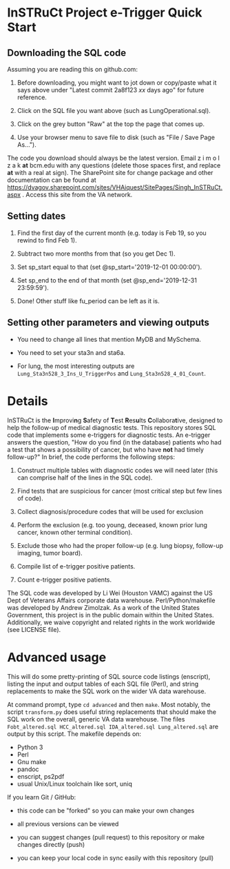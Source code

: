 InSTRuCt Project e-Trigger Quick Start
========

Downloading the SQL code
--------

Assuming you are reading this on github.com:

1. Before downloading, you might want to jot down or copy/paste what
it says above under "Latest commit 2a8f123 *xx* days ago" for future
reference.

2. Click on the SQL file you want above (such as LungOperational.sql).

3. Click on the grey button "Raw" at the top the page that comes up.

4. Use your browser menu to save file to disk (such as "File / Save
Page As...").

The code you download should always be the latest version. Email z i m
o l z a k **at** bcm.edu with any questions (delete those spaces
first, and replace **at** with a real at sign). The SharePoint site
for change package and other documentation can be found at
https://dvagov.sharepoint.com/sites/VHAiquest/SitePages/Singh_InSTRuCt.aspx
. Access this site from the VA network.

Setting dates
--------

1. Find the first day of the current month (e.g. today is Feb 19, so
you rewind to find Feb 1).

2. Subtract two more months from that (so you get Dec 1).

3. Set sp_start equal to that (set @sp_start='2019-12-01 00:00:00').

4. Set sp_end to the end of that month (set @sp_end='2019-12-31 23:59:59').

5. Done! Other stuff like fu_period can be left as it is.

Setting other parameters and viewing outputs
--------

- You need to change all lines that mention MyDB and MySchema.

- You need to set your sta3n and sta6a.

- For lung, the most interesting outputs are
`Lung_Sta3n528_3_Ins_U_TriggerPos` and `Lung_Sta3n528_4_01_Count`.




Details
========

InSTRuCt is the **I**mprovi**n**g **S**afety of **T**est
**R**es**u**lts **C**ollabora**t**ive, designed to help the follow-up
of medical diagnostic tests. This repository stores SQL code that
implements some e-triggers for diagnostic tests. An e-trigger answers
the question, "How do you find (in the database) patients who had a
test that shows a possibility of cancer, but who have **not** had
timely follow-up?" In brief, the code performs the following steps:

1. Construct multiple tables with diagnostic codes we will need later
(this can comprise half of the lines in the SQL code).

2. Find tests that are suspicious for cancer (most critical step but
few lines of code).

3. Collect diagnosis/procedure codes that will be used for exclusion

4. Perform the exclusion (e.g. too young, deceased, known prior lung
cancer, known other terminal condition).

5. Exclude those who had the proper follow-up (e.g. lung biopsy,
follow-up imaging, tumor board).

6. Compile list of e-trigger positive patients.

7. Count e-trigger positive patients.

The SQL code was developed by Li Wei (Houston VAMC) against the US
Dept of Veterans Affairs corporate data warehouse.
Perl/Python/makefile was developed by Andrew Zimolzak. As a work of
the United States Government, this project is in the public domain
within the United States. Additionally, we waive copyright and related
rights in the work worldwide (see LICENSE file).


Advanced usage
========

This will do some pretty-printing of SQL source code listings
(enscript), listing the input and output tables of each SQL file
(Perl), and string replacements to make the SQL work on the wider VA
data warehouse.

At command prompt, type `cd advanced` and then `make`. Most notably,
the script `transform.py` does useful string replacements that should
make the SQL work on the overall, generic VA data warehouse. The files
`Fobt_altered.sql HCC_altered.sql IDA_altered.sql Lung_altered.sql`
are output by this script. The makefile depends on:

- Python 3
- Perl
- Gnu make
- pandoc
- enscript, ps2pdf
- usual Unix/Linux toolchain like sort, uniq

If you learn Git / GitHub:

- this code can be "forked" so you can make your own changes

- all previous versions can be viewed

- you can suggest changes (pull request) to this repository or make
changes directly (push)

- you can keep your local code in sync easily with this repository (pull)

